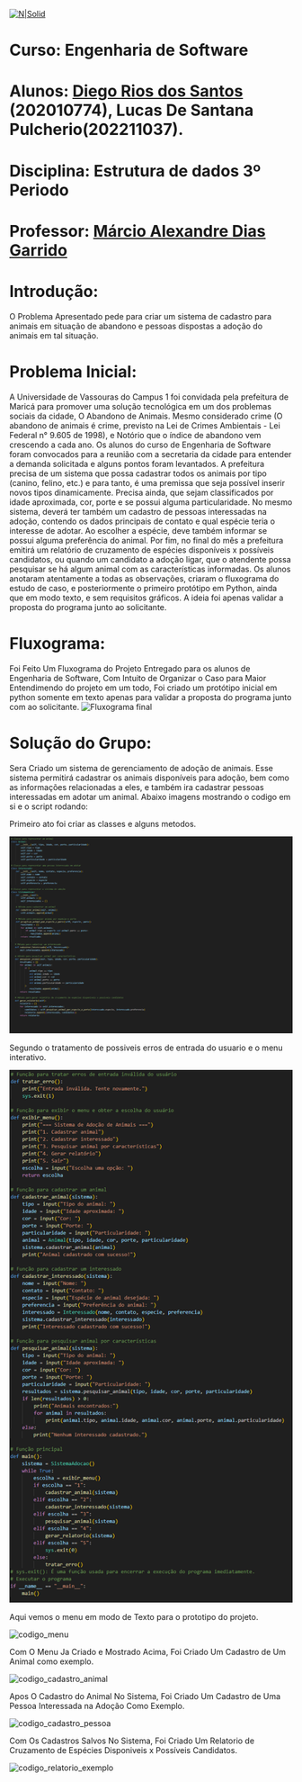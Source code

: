[![N|Solid](https://universidadedevassouras.edu.br/wp-content/uploads/2022/03/campus_marica.png)](https://universidadedevassouras.edu.br/campus-marica/)

# Curso: Engenharia de Software
# Alunos: [Diego Rios dos Santos](https://github.com/DiegoWebwork/estruturadedadosp2) (202010774), Lucas De Santana Pulcherio(202211037).
# Disciplina: Estrutura de dados 3º Periodo
# Professor: [Márcio Alexandre Dias Garrido](https://github.com/marciogarridoLaCop)




# Introdução:

O Problema Apresentado pede para criar um sistema de cadastro para animais em situação de abandono e pessoas dispostas a adoção do animais em tal situação. 

# Problema Inicial:
A Universidade de Vassouras do Campus 1 foi convidada pela prefeitura de Maricá para promover uma solução tecnológica em um dos problemas sociais da cidade, O Abandono de Animais. Mesmo considerado crime (O abandono de animais é crime, previsto na Lei de Crimes Ambientais - Lei Federal n° 9.605 de 1998), e Notório que o índice de abandono vem crescendo a cada ano.
Os alunos do curso de Engenharia de Software foram convocados para a reunião com a secretaria da cidade para entender a demanda solicitada e alguns pontos foram levantados.
A prefeitura precisa de um sistema que possa cadastrar todos os animais por tipo (canino, felino, etc.) e para tanto, é uma premissa que seja possível inserir novos tipos dinamicamente. Precisa ainda, que sejam classificados por idade aproximada, cor, porte e se possui alguma particularidade. No mesmo sistema, deverá ter também um cadastro de pessoas interessadas na adoção, contendo os dados principais de contato e qual espécie teria o interesse de adotar. Ao escolher a espécie, deve também informar se possui alguma preferência do animal. Por fim, no final do mês a prefeitura emitirá um relatório de cruzamento de espécies disponíveis x possíveis candidatos, ou quando um candidato a adoção ligar, que o atendente possa pesquisar se há algum animal com as características informadas.
Os alunos anotaram atentamente a todas as observações, criaram o fluxograma do estudo de caso, e posteriormente o primeiro protótipo em Python, ainda que em modo texto, e sem requisitos gráficos. A ideia foi apenas validar a proposta do programa junto ao solicitante.

# Fluxograma:
Foi Feito Um Fluxograma do Projeto Entregado para os alunos de Engenharia de Software, Com Intuito de Organizar o Caso para Maior Entendimendo do projeto em um todo, Foi criado um  protótipo inicial em python somente em texto apenas para validar a proposta do programa junto com ao solicitante.
![Fluxograma final](https://github.com/DiegoWebwork/estruturadedadosp2/assets/127268469/7093bc69-31d5-45da-8415-daa035dc7ede)

# Solução do Grupo:
Sera Criado um sistema de gerenciamento de adoção de animais. Esse sistema permitirá cadastrar os animais disponíveis para adoção, bem como as informações relacionadas a eles, e também ira cadastrar pessoas interessadas em adotar um animal.
Abaixo imagens mostrando o codigo em si e o script rodando:

Primeiro ato foi criar as classes e alguns metodos.

![codigo_menu](https://github.com/DiegoWebwork/estruturadedadosp2/blob/main/imagens_p2/classes%20e%20metodos%20crus.png)

Segundo o tratamento de possiveis erros de entrada do usuario e o menu interativo.

![codigo_menu](https://github.com/DiegoWebwork/estruturadedadosp2/blob/main/imagens_p2/tramento%20de%20erros-e-menu.png)

Aqui vemos o menu em modo de Texto para o prototipo do projeto.

![codigo_menu](https://github.com/DiegoWebwork/estruturadedadosp2/assets/127268469/12695397-ee06-43b1-91ab-6a3dd493fc12)

Com O Menu Ja Criado e Mostrado Acima, Foi Criado Um Cadastro de Um Animal como exemplo.

![codigo_cadastro_animal](https://github.com/DiegoWebwork/estruturadedadosp2/assets/127268469/00c5e24a-323f-4775-a1be-4f5a08c54cac)

Apos O Cadastro do Animal No Sistema, Foi Criado Um Cadastro de Uma Pessoa Interessada na Adoção Como Exemplo.

![codigo_cadastro_pessoa](https://github.com/DiegoWebwork/estruturadedadosp2/assets/127268469/02a7e4d7-41dc-448d-bfb8-b660a8439229)

Com Os Cadastros Salvos No Sistema, Foi Criado Um Relatorio de Cruzamento de Espécies Disponiveis x Possíveis Candidatos.

![codigo_relatorio_exemplo](https://github.com/DiegoWebwork/estruturadedadosp2/assets/127268469/edb862e0-52de-45ce-a847-d40ba5a27e56)
